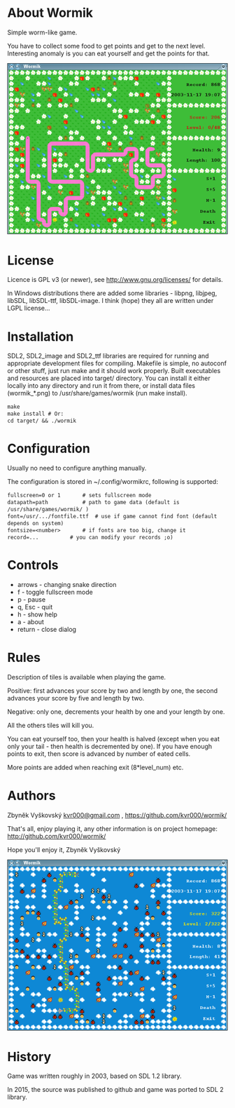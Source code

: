 # About Wormik

Simple worm-like game.

You have to collect some food to get points and get to the next level.
Interesting anomaly is you can eat yourself and get the points for that.

![Wormik in Spring](screen0.png)

# License

Licence is GPL v3 (or newer), see http://www.gnu.org/licenses/ for details.

In Windows distributions there are added some libraries - libpng, libjpeg,
libSDL, libSDL-ttf, libSDL-image. I think (hope) they all are written under
LGPL license...


# Installation

SDL2, SDL2\_image and SDL2\_ttf libraries are required for running and appropriate
development files for compiling.
Makefile is simple, no autoconf or other stuff, just run make and it should
work properly.
Built executables and resources are placed into target/ directory.
You can install it either locally into any directory and run it from there, or
install data files (wormik\_\*.png) to /usr/share/games/wormik (run make install).

```
make
make install # Or:
cd target/ && ./wormik
```


# Configuration

Usually no need to configure anything manually.

The configuration is stored in ~/.config/wormikrc, following is supported:
```
fullscreen=0 or 1		# sets fullscreen mode
datapath=path			# path to game data (default is /usr/share/games/wormik/ )
font=/usr/.../fontfile.ttf	# use if game cannot find font (default depends on system)
fontsize=<number>		# if fonts are too big, change it
record=...			# you can modify your records ;o)
```


# Controls

- arrows	- changing snake direction
- f		- toggle fullscreen mode
- p		- pause
- q, Esc	- quit
- h		- show help
- a		- about
- return	- close dialog


# Rules

Description of tiles is available when playing the game.

Positive: first advances your score by two and length by one, the second
advances your score by five and length by two.

Negative: only one, decrements your health by one and your length by one.

All the others tiles will kill you.

You can eat yourself too, then your health is halved (except when you eat only
your tail - then health is decremented by one). If you have enough points to
exit, then score is advanced by number of eated cells.

More points are added when reaching exit (8\*level\_num) etc.


# Authors

Zbyněk Vyškovský <kvr000@gmail.com> , https://github.com/kvr000/wormik/

That's all, enjoy playing it, any other information is on project homepage:
http://github.com/kvr000/wormik/

Hope you'll enjoy it,
	Zbyněk Vyškovský

![Wormik in Autumn](screen1.png)


# History

Game was written roughly in 2003, based on SDL 1.2 library.

In 2015, the source was published to github and game was ported to SDL 2 library.
